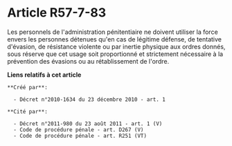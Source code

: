 # Article R57-7-83

Les personnels de l'administration pénitentiaire ne doivent utiliser la force envers les personnes détenues qu'en cas de
légitime défense, de tentative d'évasion, de résistance violente ou par inertie physique aux ordres donnés, sous réserve que
cet usage soit proportionné et strictement nécessaire à la prévention des évasions ou au rétablissement de l'ordre.

**Liens relatifs à cet article**

	**Créé par**:

	  - Décret n°2010-1634 du 23 décembre 2010 - art. 1

	**Cité par**:

	  - Décret n°2011-980 du 23 août 2011 - art. 1 (V)
	  - Code de procédure pénale - art. D267 (V)
	  - Code de procédure pénale - art. R251 (VT)
